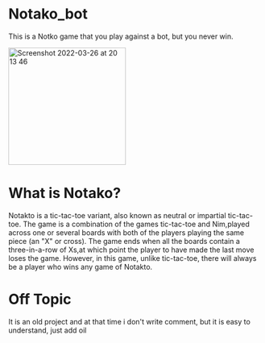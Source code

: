 # Notako_bot
This is a Notko game that you play against a bot, but you never win.

<img width="233" alt="Screenshot 2022-03-26 at 20 13 46" src="https://user-images.githubusercontent.com/71874669/160238929-e51723a0-5b61-4cf0-be58-cbd51b43507a.png">


# What is Notako?
Notakto is a tic-tac-toe variant, also known as neutral or impartial tic-tac-toe. The game is a combination of the games tic-tac-toe and Nim,played across one or several boards with both of the players playing the same piece (an "X" or cross). The game ends when all the boards contain a three-in-a-row of Xs,at which point the player to have made the last move loses the game. However, in this game, unlike tic-tac-toe, there will always be a player who wins any game of Notakto.

# Off Topic 

It is an old project and at that time i don't write comment, but it is easy to understand, just add oil


